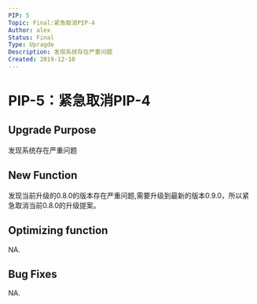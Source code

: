 ```yaml
---
PIP: 5
Topic: Final:紧急取消PIP-4
Author: alex
Status: Final
Type: Upragde
Description: 发现系统存在严重问题
Created: 2019-12-10
---
```


# PIP-5：紧急取消PIP-4

## Upgrade Purpose

发现系统存在严重问题

## New Function

发现当前升级的0.8.0的版本存在严重问题,需要升级到最新的版本0.9.0，所以紧急取消当前0.8.0的升级提案。

## Optimizing function

NA.

## Bug Fixes

NA.


